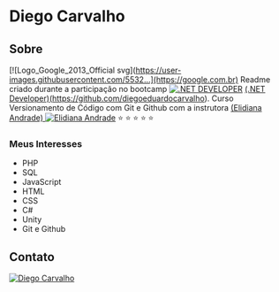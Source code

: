 # Diego Carvalho

## Sobre
[![Logo_Google_2013_Official svg](https://user-images.githubusercontent.com/5532...](https://google.com.br)
Readme criado durante a participação no bootcamp [![.NET DEVELOPER](https://hermes.dio.me/tracks/1fd7a7da-ba42-417c-a4de-2f0c2f0622b6.png)](https://web.dio.me/track/d9ba9d50-dbba-4ae0-8bc5-b653d67799c6) <a href="https://github.com/elidianaandrade">(.NET Developer)(https://github.com/diegoeduardocarvalho). 
Curso Versionamento de Código com Git e Github com a instrutora <a href="https://github.com/elidianaandrade">(Elidiana Andrade) 
[![Elidiana Andrade](https://pngimg.com/uploads/github/github_PNG28.png)](https://github.com/elidianaandrade) :star: :star: :star: :star: :star:

### Meus Interesses

- PHP
- SQL
- JavaScript
- HTML
- CSS
- C#
- Unity
- Git e Github

## Contato

[![Diego Carvalho](https://pngimg.com/uploads/github/github_PNG28.png)](https://github.com/diegoeduardocarvalho)
